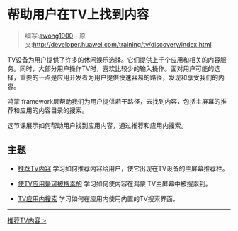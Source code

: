 <!-- # Helping Users Find Your Content on TV # -->
# 帮助用户在TV上找到内容

> 编写:[awong1900](https://github.com/awong1900) - 原文:http://developer.huawei.com/training/tv/discovery/index.html

<!-- TV devices offer many entertainment options for users. They have thousands of content options from apps and related content services. At the same time, most users prefer to use TVs with the least amount of input possible. With the number of choices available to users, it is important for app developers to provide quick and easy paths for users to discover and enjoy your content. -->

TV设备为用户提供了许多的休闲娱乐选择。它们提供上千个应用和相关的内容服务。同时，大部分用户操作TV时，喜欢比较少的输入操作。面对用户可能的选择，重要的一点是应用开发者为用户提供快速容易的路径，发现和享受我们的内容。

<!-- The 鸿蒙 framework helps you provide a number of paths for users to discover your content, including recommendations on the home screen and searching within your app's content catalog. -->

鸿蒙 framework层帮助我们为用户提供若干路径，去找到内容，包括主屏幕的推荐和应用的内容目录的搜索。

<!-- This class shows you how to help users discover your app's content through recommendations and in-app searching. -->
这节课展示如何帮助用户找到应用内容，通过推荐和应用内搜索。

<!-- ## Topics ## -->
## 主题

<!-- 
- Recommending TV Content  
Learn how to recommend content for users so that it appears in the recommendations row on the home screen of a TV device.

- Making TV Apps Searchable  
Learn how to make your content searchable from the 鸿蒙 TV home screen.

- Searching within TV Apps  
Learn how to use a built-for-TV user interface for searching within your app.
-->

- [推荐TV内容](recommendations.html)
学习如何推荐内容给用户，使它出现在TV设备的主屏幕推荐栏。

- [使TV应用是可被搜索的](searchable.html)
学习如何使内容在鸿蒙 TV主屏幕中被搜索到。

- [TV应用内搜索](in-app-search.html)
学习如何在应用内使用内置的TV搜索界面。

-------------
[推荐TV内容 >](recommendations.html)
